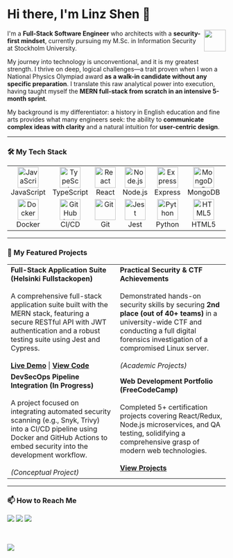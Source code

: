 # Hi there, I'm Linz Shen 👋

<img src="https://media.giphy.com/media/v1.Y2lkPTc5MGI3NjExd2Rha2xsbnd0a2hwb3pxejFqc3hyOGN2Nnc4aXhxaHh2bHpzeWFpZCZlcD12MV9pbnRlcm5hbF9naWZfYnlfaWQmY3Q9Zw/M9gbBd9hDxZpt1vLq4/giphy.gif" width="50px" align="right">

I'm a **Full-Stack Software Engineer** who architects with a **security-first mindset**, currently pursuing my M.Sc. in Information Security at Stockholm University.

My journey into technology is unconventional, and it is my greatest strength. I thrive on deep, logical challenges—a trait proven when I won a National Physics Olympiad award **as a walk-in candidate without any specific preparation**. I translate this raw analytical power into execution, having taught myself the **MERN full-stack from scratch in an intensive 5-month sprint**.

My background is my differentiator: a history in English education and fine arts provides what many engineers seek: the ability to **communicate complex ideas with clarity** and a natural intuition for **user-centric design**.

---

### 🛠️ My Tech Stack

<table>
  <tr>
    <td align="center" width="96">
      <img src="https://skillicons.dev/icons?i=javascript" width="48" height="48" alt="JavaScript" />
      <br>JavaScript
    </td>
    <td align="center" width="96">
      <img src="https://skillicons.dev/icons?i=typescript" width="48" height="48" alt="TypeScript" />
      <br>TypeScript
    </td>
    <td align="center" width="96">
      <img src="https://skillicons.dev/icons?i=react" width="48" height="48" alt="React" />
      <br>React
    </td>
    <td align="center" width="96">
      <img src="https://skillicons.dev/icons?i=nodejs" width="48" height="48" alt="Node.js" />
      <br>Node.js
    </td>
    <td align="center" width="96">
      <img src="https://skillicons.dev/icons?i=express" width="48" height="48" alt="Express" />
      <br>Express
    </td>
    <td align="center" width="96">
      <img src="https://skillicons.dev/icons?i=mongodb" width="48" height="48" alt="MongoDB" />
      <br>MongoDB
    </td>
    <td align="center" width="96">
      <img src="https://skillicons.dev/icons?i=postgresql" width="48" height="48" alt="PostgreSQL" />
      <br>PostgreSQL
    </td>
  </tr>
  <tr>
    <td align="center" width="96">
      <img src="https://skillicons.dev/icons?i=docker" width="48" height="48" alt="Docker" />
      <br>Docker
    </td>
    <td align="center" width="96">
      <img src="https://skillicons.dev/icons?i=githubactions" width="48" height="48" alt="GitHub Actions" />
      <br>CI/CD
    </td>
    <td align="center" width="96">
      <img src="https://skillicons.dev/icons?i=git" width="48" height="48" alt="Git" />
      <br>Git
    </td>
    <td align="center" width="96">
      <img src="https://skillicons.dev/icons?i=jest" width="48" height="48" alt="Jest" />
      <br>Jest
    </td>
     <td align="center" width="96">
      <img src="https://skillicons.dev/icons?i=py" width="48" height="48" alt="Python" />
      <br>Python
    </td>
    <td align="center" width="96">
      <img src="https://skillicons.dev/icons?i=html" width="48" height="48" alt="HTML5" />
      <br>HTML5
    </td>
    <td align="center" width="96">
      <img src="https://skillicons.dev/icons?i=css" width="48" height="48" alt="CSS3" />
      <br>CSS3
    </td>
  </tr>
</table>

---

### 🚀 My Featured Projects

<table>
  <tr>
    <td width="50%">
      <strong>Full-Stack Application Suite (Helsinki Fullstackopen)</strong><br><br>
      A comprehensive full-stack application suite built with the MERN stack, featuring a secure RESTful API with JWT authentication and a robust testing suite using Jest and Cypress.
      <br><br>
      <a href="https://temp-phonebook.onrender.com/"><strong>Live Demo</strong></a> | <a href="https://github.com/linz-shen/phonebook-fullstack"><strong>View Code</strong></a>
    </td>
    <td width="50%">
      <strong>Practical Security & CTF Achievements</strong><br><br>
      Demonstrated hands-on security skills by securing <strong>2nd place (out of 40+ teams)</strong> in a university-wide CTF and conducting a full digital forensics investigation of a compromised Linux server.
      <br><br>
      <em>(Academic Projects)</em>
    </td>
  </tr>
  <tr>
    <td width="50%">
      <strong>DevSecOps Pipeline Integration (In Progress)</strong><br><br>
      A project focused on integrating automated security scanning (e.g., Snyk, Trivy) into a CI/CD pipeline using Docker and GitHub Actions to embed security into the development workflow.
      <br><br>
      <em>(Conceptual Project)</em>
    </td>
     <td width="50%">
      <strong>Web Development Portfolio (FreeCodeCamp)</strong><br><br>
      Completed 5+ certification projects covering React/Redux, Node.js microservices, and QA testing, solidifying a comprehensive grasp of modern web technologies.
      <br><br>
      <a href="https://github.com/linz-shen/fcc-backend-api-projects"><strong>View Projects</strong></a>
    </td>
  </tr>
</table>

---

### 📫 How to Reach Me

<a href="https://www.linkedin.com/in/junyi-shen-581b3034a/"><img src="https://img.shields.io/badge/linkedin-%230077B5.svg?style=for-the-badge&logo=linkedin&logoColor=white"/></a>
<a href="mailto:linzshen9527@gmail.com"><img src="https://img.shields.io/badge/email-D14836.svg?style=for-the-badge&logo=gmail&logoColor=white"/></a>
<a href="https://linz-shen.github.io/"><img src="https://img.shields.io/badge/portfolio-000000.svg?style=for-the-badge&logo=About.me&logoColor=white"/></a>


<br><br>
<a href="https://github.com/linz-shen">
  <img align="center" src="https://github-readme-stats.vercel.app/api?username=linz-shen&show_icons=true&theme=dracula&hide_border=true&count_private=true" />
</a>
